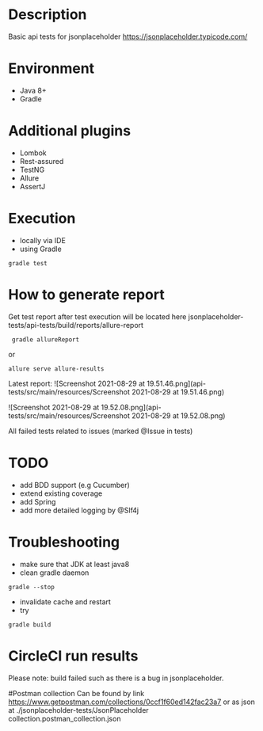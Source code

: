 
# Description
Basic api tests for jsonplaceholder https://jsonplaceholder.typicode.com/

# Environment
* Java 8+
* Gradle

# Additional plugins 
* Lombok
* Rest-assured
* TestNG
* Allure
* AssertJ

# Execution
* locally via IDE
* using Gradle
```
gradle test
```

# How to generate report
Get test report after test execution
will be located here jsonplaceholder-tests/api-tests/build/reports/allure-report

```
 gradle allureReport 
```
 or 
 ```
 allure serve allure-results
```
Latest report:
![Screenshot 2021-08-29 at 19.51.46.png](api-tests/src/main/resources/Screenshot 2021-08-29 at 19.51.46.png)

![Screenshot 2021-08-29 at 19.52.08.png](api-tests/src/main/resources/Screenshot 2021-08-29 at 19.52.08.png)

All failed tests related to issues (marked @Issue in tests)

# TODO
* add BDD support (e.g Cucumber)
* extend existing coverage
* add Spring
* add more detailed logging by @Slf4j

# Troubleshooting

- make sure that JDK at least java8
- clean gradle daemon
```
gradle --stop
```
- invalidate cache and restart
- try 
```
gradle build
```

# CircleCI run results

Please note: build failed such as there is a bug in jsonplaceholder.


#Postman collection
Can be found by link https://www.getpostman.com/collections/0ccf1f60ed142fac23a7
or as json at ./jsonplaceholder-tests/JsonPlaceholder collection.postman_collection.json


